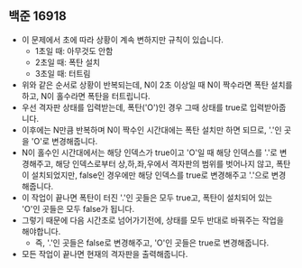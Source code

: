 ## 백준 16918
- 이 문제에서 초에 따라 상황이 계속 변하지만 규칙이 있습니다.
  - 1초일 때: 아무것도 안함
  - 2초일 때: 폭탄 설치
  - 3초일 때: 터트림
- 위와 같은 순서로 상황이 반복되는데, N이 2초 이상일 때 N이 짝수라면 폭탄 설치를 하고, N이 홀수라면 폭탄을 터트립니다.
- 우선 격자판 상태를 입력받는데, 폭탄('O')인 경우 그때 상태를 true로 입력받아줍니다.
- 이후에는 N만큼 반복하며 N이 짝수인 시간대에는 폭탄 설치만 하면 되므로, '.'인 곳을 'O'로 변경해줍니다.
- N이 홀수인 시간대에서는 해당 인덱스가 true이고 'O'일 때 해당 인덱스를 '.'로 변경해주고, 해당 인덱스로부터 상,하,좌,우에서 격자판의 범위를 벗어나지 않고, 폭탄이 설치되었지만, false인 경우에만 해당 인덱스를 true로 변경해주고 '.'으로 변경해줍니다.
- 이 작업이 끝나면 폭탄이 터진 '.'인 곳들은 모두 true고, 폭탄이 설치되어 있는 'O'인 곳들은 모두 false가 됩니다.
- 그렇기 때문에 다음 시간초로 넘어가기전에, 상태를 모두 반대로 바꿔주는 작업을 해야합니다.
  - 즉, '.'인 곳들은 false로 변경해주고, 'O'인 곳들은 true로 변경해줍니다.
- 모든 작업이 끝나면 현재의 격자판을 출력해줍니다.